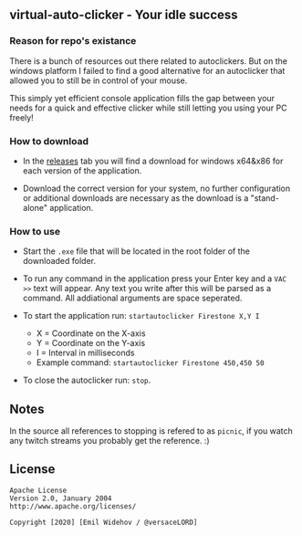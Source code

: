 ## virtual-auto-clicker - Your idle success

### Reason for repo's existance

There is a bunch of resources out there related to autoclickers. But on the windows platform I failed to find a good alternative for an autoclicker that allowed you to still be in control of your mouse.

This simply yet efficient console application fills the gap between your needs for a quick and effective clicker while still letting you using your PC freely!


### How to download

* In the [releases](https://github.com/versaceLORD/virtual-auto-clicker/releases) tab you will find a download for windows x64&x86 for each version of the application. 

* Download the correct version for your system, no further configuration or additional downloads are necessary as the download is a "stand-alone" application.

### How to use

* Start the `.exe` file that will be located in the root folder of the downloaded folder. 

* To run any command in the application press your Enter key and a `VAC >>` text will appear. Any text you write after this will be parsed as a command. All addiational arguments are space seperated.

* To start the application run: `startautoclicker Firestone X,Y I`
  * X = Coordinate on the X-axis
  * Y = Coordinate on the Y-axis
  * I = Interval in milliseconds
  * Example command: `startautoclicker Firestone 450,450 50`

* To close the autoclicker run: `stop`.

## Notes

In the source all references to stopping is refered to as `picnic`, if you watch any twitch streams you probably get the reference. :)

## License
```
Apache License
Version 2.0, January 2004
http://www.apache.org/licenses/

Copyright [2020] [Emil Widehov / @versaceLORD]
```
